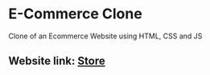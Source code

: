 # E-Commerce Clone
 Clone of an Ecommerce Website using HTML, CSS and JS
 ## Website link: [Store](aroravansh.github.io/E-commerce_Clone/index.html)
